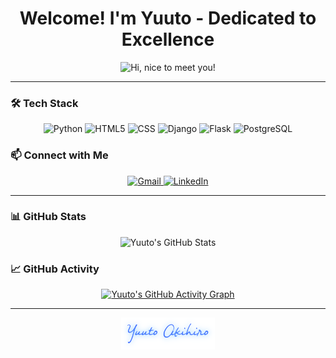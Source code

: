 <!-- Main Title Section -->
<h1 align="center">Welcome! I'm Yuuto - Dedicated to Excellence</h1>

<!-- Profile GIF -->
<p align="center">
  <img src="https://media.giphy.com/media/3Q2hJ4FLN1UvS/giphy.gif" width="500px" alt="Hi, nice to meet you!">
</p>

---

<!-- Tech Stack Section -->
### 🛠️ Tech Stack

<p align="center">
  <img alt="Python" src="https://i.giphy.com/media/LMt9638dO8dftAjtco/200.webp" width="100" title="Python">
  <img alt="HTML5" src="https://media.giphy.com/media/XAxylRMCdpbEWUAvr8/giphy.gif" width="100" title="HTML5">
  <img alt="CSS" src="https://media.giphy.com/media/fsEaZldNC8A1PJ3mwp/giphy.gif" width="100" title="CSS">
  <img src="https://cdn.jsdelivr.net/gh/devicons/devicon/icons/django/django-plain.svg" width="100" alt="Django" title="Django">
  <img src="https://icon.icepanel.io/Technology/png-shadow-512/Flask.png" width="100" alt="Flask" title="Flask">
  <img src="https://cdn.jsdelivr.net/gh/devicons/devicon@latest/icons/postgresql/postgresql-original.svg" width="100" alt="PostgreSQL" title="PostgreSQL">
</p>


<!-- Connect Section -->
### 📫 Connect with Me

<p align="center">
  <a href="mailto:akihiro.yuutoo@gmail.com">
    <img src="https://img.icons8.com/doodle/96/000000/gmail-new.png" width="100" alt="Gmail">
  </a>
  <a href="#">
    <img src="https://img.icons8.com/doodle/96/000000/linkedin-circled.png" width="100" alt="LinkedIn">
  </a>
</p>

---

<!-- GitHub Stats Section -->
### 📊 GitHub Stats

<p align="center">
  <img alt="Yuuto's GitHub Stats" src="https://github-readme-stats.vercel.app/api?username=yuutoa&show_icons=true&theme=tokyonight&hide=issues&hide_border=true&hide_title=true&count_private=true&icon_color=38bdae&text_color=70a5fd">
</p>

<!-- GitHub Activity Section -->
### 📈 GitHub Activity

<p align="center">
  <a href="https://github.com/ashutosh00710/github-readme-activity-graph">
    <img alt="Yuuto's GitHub Activity Graph" src="https://github-readme-activity-graph.vercel.app/graph?username=yuutoa&theme=tokyo-night&hide_border=true&hide_title=true&line=38bdae">
  </a>
</p>

---

<!-- Signature -->
<p align="center">
  <img src="img/bdcf37f204fbc7d06a82929618cffa73.png" width="150" alt="X.A.">
</p>


<!-- Yuuto Akihiro | ReadMe Template  -->
<!--
Simple and clean profile showcasing tech skills and GitHub activity.
⭐ If you like it, leave a star!
-->

<!-- Acknowledgments -->
<!-- 
Inspired by: shpatrickguo (https://github.com/shpatrickguo) 
GitHub ReadMe Stats: Anurag Hazra (https://github.com/anuraghazra/github-readme-stats)
GitHub Activity Graph: Ashutosh00710 (https://github.com/ashutosh00710/github-readme-activity-graph)
-->  
